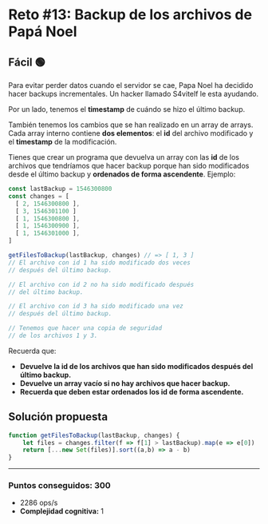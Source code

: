 # Reto #13: Backup de los archivos de Papá Noel

## Fácil 🟢

Para evitar perder datos cuando el servidor se cae, Papa Noel ha decidido hacer backups incrementales. Un hacker llamado S4vitelf le esta ayudando.

Por un lado, tenemos el **timestamp** de cuándo se hizo el último backup.

También tenemos los cambios que se han realizado en un array de arrays. Cada array interno contiene **dos elementos**: el **id** del archivo modificado y el **timestamp** de la modificación.

Tienes que crear un programa que devuelva un array con las **id** de los archivos que tendríamos que hacer backup porque han sido modificados desde el último backup y **ordenados de forma ascendente**. Ejemplo:


```javascript
const lastBackup = 1546300800
const changes = [
  [ 2, 1546300800 ],
  [ 3, 1546301100 ]
  [ 1, 1546300800 ],
  [ 1, 1546300900 ],
  [ 1, 1546301000 ],
]

getFilesToBackup(lastBackup, changes) // => [ 1, 3 ]
// El archivo con id 1 ha sido modificado dos veces
// después del último backup.

// El archivo con id 2 no ha sido modificado después
// del último backup.

// El archivo con id 3 ha sido modificado una vez
// después del último backup.

// Tenemos que hacer una copia de seguridad
// de los archivos 1 y 3.
```

Recuerda que:

* **Devuelve la id de los archivos que han sido modificados después del último backup.**
* **Devuelve un array vacío si no hay archivos que hacer backup.**
* **Recuerda que deben estar ordenados los id de forma ascendente.**

## Solución propuesta

```javascript
function getFilesToBackup(lastBackup, changes) {   
    let files = changes.filter(f => f[1] > lastBackup).map(e => e[0])
    return [...new Set(files)].sort((a,b) => a - b)
}
```

---

### Puntos conseguidos: 300

* 2286 ops/s
* **Complejidad cognitiva:** 1


